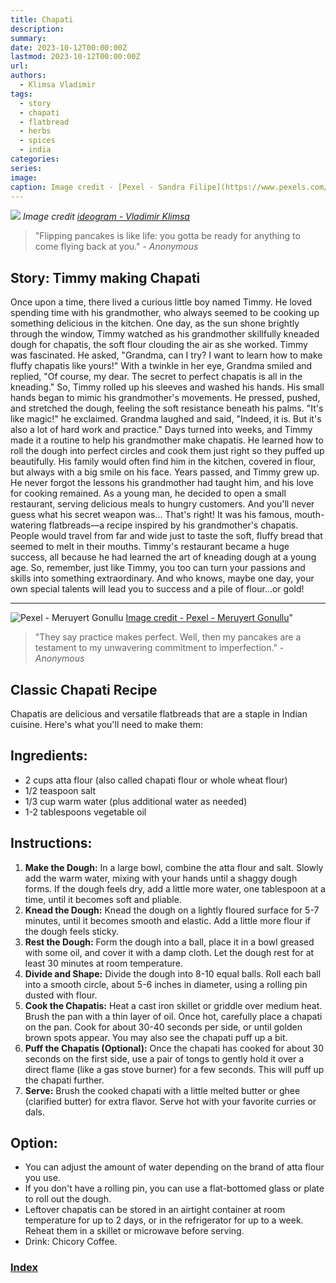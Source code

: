 ```yaml
---
title: Chapati
description: 
summary: 
date: 2023-10-12T00:00:00Z
lastmod: 2023-10-12T00:00:00Z
url: 
authors:
  - Klimsa Vladimir
tags:
  - story
  - chapati
  - flatbread
  - herbs
  - spices
  - india
categories: 
series: 
image: 
caption: Image credit - [Pexel - Sandra Filipe](https://www.pexels.com/photo/bread-food-healthy-wood-6183634/)
---
```

![](chapati.jpeg)
*Image credit [ideogram - Vladimir Klimsa](https://ideogram.ai/assets/image/lossless/response/MhbRSBo4S2WbNkRCHWHm3w)*
> "Flipping pancakes is like life: you gotta be ready for anything to come flying back at you." - *Anonymous*
## Story: Timmy making Chapati
Once upon a time, there lived a curious little boy named Timmy. He loved spending time with his grandmother, who always seemed to be cooking up something delicious in the kitchen. One day, as the sun shone brightly through the window, Timmy watched as his grandmother skillfully kneaded dough for chapatis, the soft flour clouding the air as she worked.
Timmy was fascinated. He asked, "Grandma, can I try? I want to learn how to make fluffy chapatis like yours!" With a twinkle in her eye, Grandma smiled and replied, "Of course, my dear. The secret to perfect chapatis is all in the kneading."
So, Timmy rolled up his sleeves and washed his hands. His small hands began to mimic his grandmother's movements. He pressed, pushed, and stretched the dough, feeling the soft resistance beneath his palms. "It's like magic!" he exclaimed. Grandma laughed and said, "Indeed, it is. But it's also a lot of hard work and practice."
Days turned into weeks, and Timmy made it a routine to help his grandmother make chapatis. He learned how to roll the dough into perfect circles and cook them just right so they puffed up beautifully. His family would often find him in the kitchen, covered in flour, but always with a big smile on his face.
Years passed, and Timmy grew up. He never forgot the lessons his grandmother had taught him, and his love for cooking remained. As a young man, he decided to open a small restaurant, serving delicious meals to hungry customers. And you'll never guess what his secret weapon was...
That's right! It was his famous, mouth-watering flatbreads—a recipe inspired by his grandmother's chapatis. People would travel from far and wide just to taste the soft, fluffy bread that seemed to melt in their mouths. Timmy's restaurant became a huge success, all because he had learned the art of kneading dough at a young age.
So, remember, just like Timmy, you too can turn your passions and skills into something extraordinary. And who knows, maybe one day, your own special talents will lead you to success and a pile of flour...or gold!

---

![Pexel - Meruyert Gonullu](pexels-meruyert-gonullu-8290886.webp "[Image credit - Pexel - Meruyert Gonullu](https://www.pexels.com/photo/a-bot-standing-at-the-table-8290886/)")
[Image credit - Pexel - Meruyert Gonullu](https://www.pexels.com/photo/a-bot-standing-at-the-table-8290886/)"
> "They say practice makes
>  perfect. Well, then my pancakes are a testament to my unwavering commitment to imperfection." - *Anonymous*
## Classic Chapati Recipe
Chapatis are delicious and versatile flatbreads that are a staple in Indian cuisine. Here's what you'll need to make them:
## Ingredients:
* 2 cups atta flour (also called chapati flour or whole wheat flour)
* 1/2 teaspoon salt
* 1/3 cup warm water (plus additional water as needed)
* 1-2 tablespoons vegetable oil
## Instructions:
1. **Make the Dough:** In a large bowl, combine the atta flour and salt. Slowly add the warm water, mixing with your hands until a shaggy dough forms. If the dough feels dry, add a little more water, one tablespoon at a time, until it becomes soft and pliable.
2. **Knead the Dough:** Knead the dough on a lightly floured surface for 5-7 minutes, until it becomes smooth and elastic. Add a little more flour if the dough feels sticky.
3. **Rest the Dough:** Form the dough into a ball, place it in a bowl greased with some oil, and cover it with a damp cloth. Let the dough rest for at least 30 minutes at room temperature.
4. **Divide and Shape:** Divide the dough into 8-10 equal balls. Roll each ball into a smooth circle, about 5-6 inches in diameter, using a rolling pin dusted with flour.
5. **Cook the Chapatis:** Heat a cast iron skillet or griddle over medium heat. Brush the pan with a thin layer of oil. Once hot, carefully place a chapati on the pan. Cook for about 30-40 seconds per side, or until golden brown spots appear. You may also see the chapati puff up a bit.
6. **Puff the Chapatis (Optional):** Once the chapati has cooked for about 30 seconds on the first side, use a pair of tongs to gently hold it over a direct flame (like a gas stove burner) for a few seconds. This will puff up the chapati further.
7. **Serve:** Brush the cooked chapati with a little melted butter or ghee (clarified butter) for extra flavor. Serve hot with your favorite curries or dals.
## Option:
- You can adjust the amount of water depending on the brand of atta flour you use.
- If you don't have a rolling pin, you can use a flat-bottomed glass or plate to roll out the dough.
- Leftover chapatis can be stored in an airtight container at room temperature for up to 2 days, or in the refrigerator for up to a week. Reheat them in a skillet or microwave before serving.
- Drink: Chicory Coffee.
### [Index](content/children-recipe/Index.md)